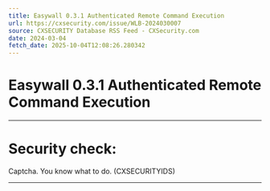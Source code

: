 ```yaml
---
title: Easywall 0.3.1 Authenticated Remote Command Execution
url: https://cxsecurity.com/issue/WLB-2024030007
source: CXSECURITY Database RSS Feed - CXSecurity.com
date: 2024-03-04
fetch_date: 2025-10-04T12:08:26.280342
---
```


# Easywall 0.3.1 Authenticated Remote Command Execution

---

# Security check:

Captcha. You know what to do. (CXSECURITYIDS)

---